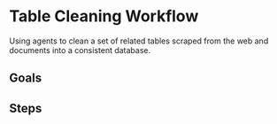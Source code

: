 # Table Cleaning Workflow

Using agents to clean a set of related tables scraped from the web and documents into a consistent database.

## Goals


## Steps